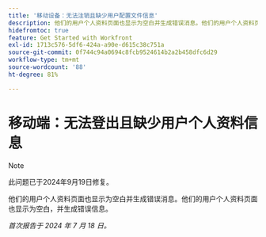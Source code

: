 ```yaml
---
title: '移动设备：无法注销且缺少用户配置文件信息'
description: 他们的用户个人资料页面也显示为空白并生成错误消息。他们的用户个人资料页面也显示为空白，并生成错误信息。
hidefromtoc: true
feature: Get Started with Workfront
exl-id: 1713c576-5df6-424a-a90e-d615c38c751a
source-git-commit: 0f744c94a0694c8fcb9524614b2a2b458dfc6d29
workflow-type: tm+mt
source-wordcount: '88'
ht-degree: 81%

---
```


# 移动端：无法登出且缺少用户个人资料信息

>[!NOTE]
>
>此问题已于2024年9月19日修复。

他们的用户个人资料页面也显示为空白并生成错误消息。他们的用户个人资料页面也显示为空白，并生成错误信息。

_首次报告于 2024 年 7 月 18 日。_
